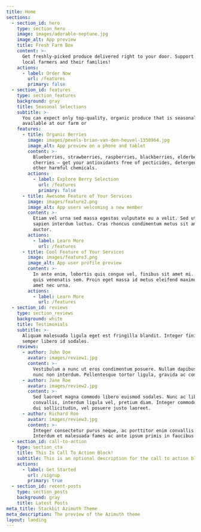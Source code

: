 ```yaml
---
title: Home
sections:
  - section_id: hero
    type: section_hero
    image: images/adorable-neptune.jpg
    image_alt: App preview
    title: Fresh Farm Box
    content: >-
      Get freshly-picked produce delivered right to your door. Support your
      local farmers and their families!
    actions:
      - label: Order Now
        url: /features
        primary: false
  - section_id: features
    type: section_features
    background: gray
    title: Seasonal Selections
    subtitle: >-
      You can expect only top-quality, organic produce that is seasonally
      available at our farm or 
    features:
      - title: Organic Berries
        image: images/pexels-brian-van-den-heuvel-1350964.jpg
        image_alt: App preview on a phone and tablet
        content: >-
          Blueberries, strawberries, raspberries, blackberries, elderberries and
          cherries — get your antioxidants free of pecticides, detergents and
          other harmful chemicals.
        actions:
          - label: Explore Berry Selection
            url: /features
            primary: false
      - title: Awesome Feature of Your Services
        image: images/feature2.png
        image_alt: App users welcoming a new member
        content: >-
          Etiam vel urna sed massa egestas vulputate eu a velit. Sed ut nisl nec
          sapien interdum luctus. Cras rhoncus condimentum metus sit amet
          auctor.
        actions:
          - label: Learn More
            url: /features
      - title: Cool Feature of Your Services
        image: images/feature3.png
        image_alt: App user profile preview
        content: >-
          In ante enim, lobortis quis congue vel, finibus sit amet mi. Aenean
          quis venenatis sem. Proin eget massa id metus eleifend maximus sit
          amet nec urna.
        actions:
          - label: Learn More
            url: /features
  - section_id: reviews
    type: section_reviews
    background: white
    title: Testimonials
    subtitle: >-
      Aliquam malesuada ligula eget est fringilla blandit. Integer finibus
      semper libero id sodales. 
    reviews:
      - author: John Doe
        avatar: images/review1.jpg
        content: >-
          Vestibulum a nunc ut eros condimentum posuere. Nullam dapibus quis
          nunc non interdum. Pellentesque tortor ligula, gravida ac commodo eu.
      - author: Jane Roe
        avatar: images/review2.jpg
        content: >-
          Sed laoreet magna commodo libero euismod sodales. Nunc ac libero
          convallis, interdum ligula vel, pretium diam. Integer commodo sem at
          dui sollicitudin, vel posuere justo laoreet.
      - author: Richard Roe
        avatar: images/review3.jpg
        content: >-
          Integer consectetur purus neque, ac porttitor enim convallis vitae.
          Interdum et malesuada fames ac ante ipsum primis in faucibus.
  - section_id: call-to-action
    type: section_cta
    title: This Is Call To Action Block!
    subtitle: This is an optional description for the call to action block.
    actions:
      - label: Get Started
        url: /signup
        primary: true
  - section_id: recent-posts
    type: section_posts
    background: gray
    title: Latest Posts
meta_title: Stackbit Azimuth Theme
meta_description: The preview of the Azimuth theme
layout: landing
---
```


